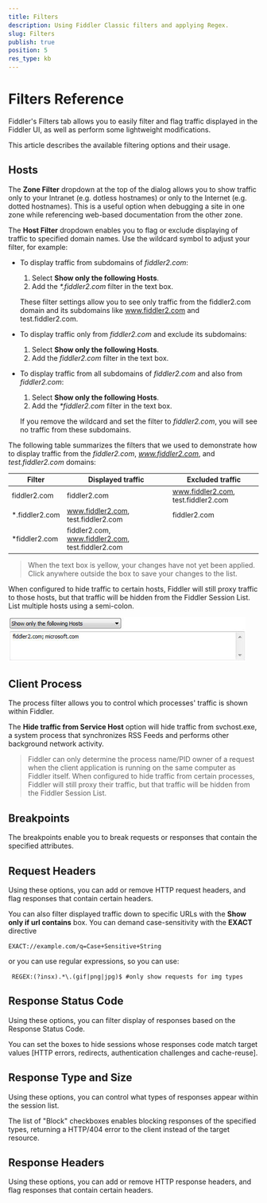 ```yaml
---
title: Filters
description: Using Fiddler Classic filters and applying Regex.
slug: Filters
publish: true
position: 5
res_type: kb
---
```


Filters Reference
=================

Fiddler's Filters tab allows you to easily filter and flag traffic displayed in the Fiddler UI, as well as perform some lightweight modifications.

This article describes the available filtering options and their usage.

Hosts
-----

The **Zone Filter** dropdown at the top of the dialog allows you to show traffic only to your Intranet (e.g. dotless hostnames) or only to the Internet (e.g. dotted hostnames). This is a useful option when debugging a site in one zone while referencing web-based documentation from the other zone.

The **Host Filter** dropdown enables you to flag or exclude displaying of traffic to specified domain names. Use the wildcard symbol to adjust your filter, for example:

* To display traffic from subdomains of *fiddler2.com*:
    1. Select **Show only the following Hosts**.
    1. Add the _*.fiddler2.com_ filter in the text box.

    These filter settings allow you to see only traffic from the fiddler2.com domain and its subdomains like www.fiddler2.com and test.fiddler2.com.

* To display traffic only from *fiddler2.com* and exclude its subdomains:

    1. Select **Show only the following Hosts**.
    1. Add the _fiddler2.com_ filter in the text box.

* To display traffic from all subdomains of *fiddler2.com* and also from _fiddler2.com_:

    1. Select **Show only the following Hosts**.
    1. Add the _*fiddler2.com_ filter in the text box.

    If you remove the wildcard and set the filter to _fiddler2.com_, you will see no traffic from these subdomains.

The following table summarizes the filters that we used to demonstrate how to display traffic from the _fiddler2.com_, _www.fiddler2.com_, and _test.fiddler2.com_ domains:

| Filter | Displayed traffic | Excluded traffic |
| -------| ----------------- | ---------------- |
| fiddler2.com | fiddler2.com | www.fiddler2.com, test.fiddler2.com |
| *.fiddler2.com | www.fiddler2.com, test.fiddler2.com | fiddler2.com |
| *fiddler2.com | fiddler2.com, www.fiddler2.com, test.fiddler2.com |

>When the text box is yellow, your changes have not yet been applied. Click anywhere outside the box to save your changes to the list.

When configured to hide traffic to certain hosts, Fiddler will still proxy traffic to those hosts, but that traffic will be hidden from the Fiddler Session List. List multiple hosts using a semi-colon.

![Filter to Hosts][1]

Client Process
--------------

The process filter allows you to control which processes' traffic is shown within Fiddler. 

The **Hide traffic from Service Host** option will hide traffic from svchost.exe, a system process that synchronizes RSS Feeds and performs other background network activity.

>Fiddler can only determine the process name/PID owner of a request when the client application is running on the same computer as Fiddler itself.
>When configured to hide traffic from certain processes, Fiddler will still proxy their traffic, but that traffic will be hidden from the Fiddler Session List.

Breakpoints
-----------

The breakpoints enable you to break requests or responses that contain the specified attributes.

Request Headers
---------------

Using these options, you can add or remove HTTP request headers, and flag responses that contain certain headers.

You can also filter displayed traffic down to specific URLs with the **Show only if url contains** box. You can demand case-sensitivity with the **EXACT** directive

    EXACT://example.com/q=Case+Sensitive+String 

or you can use regular expressions, so you can use:

     REGEX:(?insx).*\.(gif|png|jpg)$ #only show requests for img types

Response Status Code
--------------------

Using these options, you can filter display of responses based on the Response Status Code.

You can set the boxes to hide sessions whose responses code match target values [HTTP errors, redirects, authentication challenges and cache-reuse].

Response Type and Size
----------------------

Using these options, you can control what types of responses appear within the session list.

The list of "Block" checkboxes enables blocking responses of the specified types, returning a HTTP/404 error to the client instead of the target resource.

Response Headers
----------------

Using these options, you can add or remove HTTP response headers, and flag responses that contain certain headers.

[1]: ../images/Filters/FilterToHosts.png
